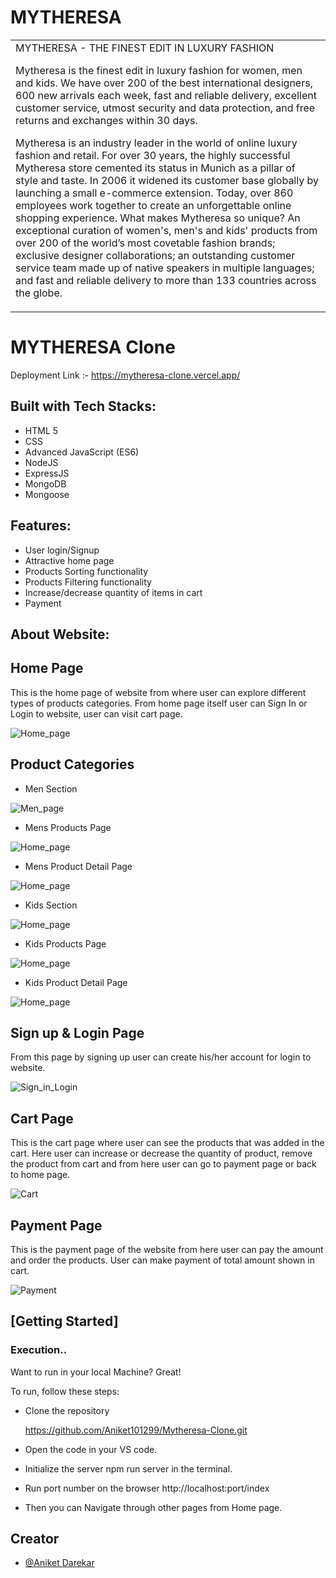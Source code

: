 # MYTHERESA

<table>
<tr>
<td>
MYTHERESA - THE FINEST EDIT IN LUXURY FASHION

Mytheresa is the finest edit in luxury fashion for women, men and kids. We have over 200 of the best international designers, 600 new arrivals each week, fast and reliable delivery, excellent customer service, utmost security and data protection, and free returns and exchanges within 30 days.

Mytheresa is an industry leader in the world of online luxury fashion and retail. For over 30 years, the highly successful Mytheresa store cemented its status in Munich as a pillar of style and taste. In 2006 it widened its customer base globally by launching a small e-commerce extension. Today, over 860 employees work together to create an unforgettable online shopping experience. What makes Mytheresa so unique? An exceptional curation of women's, men's and kids' products from over 200 of the world’s most covetable fashion brands; exclusive designer collaborations; an outstanding customer service team made up of native speakers in multiple languages; and fast and reliable delivery to more than 133 countries across the globe.

</td>
</tr>
</table>

# MYTHERESA Clone

Deployment Link :- https://mytheresa-clone.vercel.app/

## Built with Tech Stacks:

- HTML 5
- CSS
- Advanced JavaScript (ES6)
- NodeJS
- ExpressJS
- MongoDB
- Mongoose

## Features:

- User login/Signup
- Attractive home page
- Products Sorting functionality
- Products Filtering functionality
- Increase/decrease quantity of items in cart
- Payment

## About Website:

## Home Page

This is the home page of website from where user can explore different types of products categories. From home page itself user can Sign In or Login to website, user can visit cart page.

![Home_page](https://user-images.githubusercontent.com/91543059/159116517-276e5fe9-99f3-4492-ace4-5cdacea78e5a.png)

## Product Categories

* Men Section

![Men_page](https://user-images.githubusercontent.com/91543059/159116637-84278832-e720-4816-9469-26636566861c.png)

* Mens Products Page

![Home_page](https://user-images.githubusercontent.com/91543059/159117397-50bdf821-0e2b-41ea-8a47-f71b7b9cb6aa.png)

* Mens Product Detail Page

![Home_page](https://user-images.githubusercontent.com/91543059/159117513-bd48c59e-89de-4462-a85d-bf2633d7f185.png)

* Kids Section

![Home_page](https://user-images.githubusercontent.com/91543059/159117977-75beb5de-4dec-49ad-99f9-b0189140f128.png)

* Kids Products Page

![Home_page](https://user-images.githubusercontent.com/91543059/159116944-b4c555ef-4615-4e01-a7ff-8b3b36553e2a.png)

* Kids Product Detail Page

![Home_page](https://user-images.githubusercontent.com/91543059/159118029-6e1cc384-7201-406d-bc3c-35d94c3126ef.png)


## Sign up & Login Page

From this page by signing up user can create his/her account for login to website.

![Sign_in_Login](https://user-images.githubusercontent.com/91543059/159116961-a3543b83-7904-441f-b9c1-3e51fef76060.png)

## Cart Page

This is the cart page where user can see the products that was added in the cart. Here user can increase or decrease the quantity of product, remove the product from cart and from here user can go to payment page or back to home page.

![Cart](https://user-images.githubusercontent.com/91543059/159118041-22dbea80-1b1f-4fa9-bb6b-31dd7b6528c0.png)

## Payment Page

This is the payment page of the website from here user can pay the amount and order the products. User can make payment of total amount shown in cart.

![Payment](https://user-images.githubusercontent.com/91543059/159118069-91efdb19-d94d-4c62-94f2-837d0f3b7557.png)

## [Getting Started]

### Execution..

Want to run in your local Machine? Great!

To run, follow these steps:

-  Clone the repository
    
    https://github.com/Aniket101299/Mytheresa-Clone.git
  
- Open the code in your VS code.
- Initialize the server npm run server in the terminal.
- Run port number on the browser http://localhost:port/index
- Then you can Navigate through other pages from Home page.

## Creator

- [@Aniket Darekar]()

